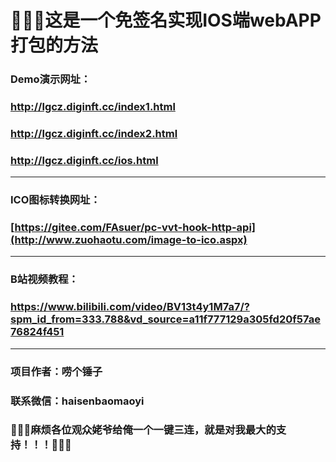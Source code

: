 # &#x1F308;&#x1F308;&#x1F308;这是一个免签名实现IOS端webAPP打包的方法
### Demo演示网址：
### http://lgcz.diginft.cc/index1.html
### http://lgcz.diginft.cc/index2.html
### http://lgcz.diginft.cc/ios.html
---
### ICO图标转换网址：
### [https://gitee.com/FAsuer/pc-vvt-hook-http-api](http://www.zuohaotu.com/image-to-ico.aspx)
---
### B站视频教程：
### https://www.bilibili.com/video/BV13t4y1M7a7/?spm_id_from=333.788&vd_source=a11f777129a305fd20f57ae76824f451
***
### 项目作者：唠个锤子
### 联系微信：haisenbaomaoyi

### &#x1F353;&#x1F353;&#x1F353;麻烦各位观众姥爷给俺一个一键三连，就是对我最大的支持！！！&#x1F353;&#x1F353;&#x1F353;
